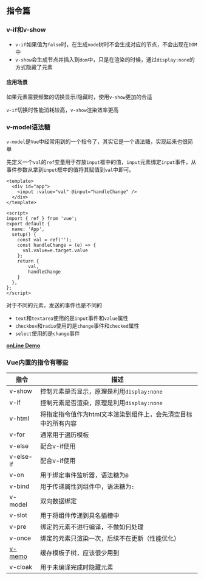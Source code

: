 ## 指令篇

### v-if和v-show

- `v-if`如果值为`false`时，在生成`node`树时不会生成对应的节点，不会出现在`DOM`中
- `v-show`会生成节点并插入到`dom`中，只是在渲染的时候，通过`display:none`的方式隐藏了元素

#### 应用场景

如果元素需要频繁的切换显示/隐藏时，使用`v-show`更加的合适

`v-if`切换时性能消耗较高，`v-show`渲染效率更高

### v-model语法糖

`v-model`是`Vue`中经常用到的一个指令了，其实它是一个语法糖，实现起来也很简单

先定义一个`val`的`ref`变量用于存放`input`框中的值，`input`元素绑定`input`事件，从事件参数从拿到`input`框中的值将其赋值到`val`中即可。

```vue
<template>
  <div id="app">
    <input :value="val" @input="handleChange" />
  </div>
</template>

<script>
import { ref } from 'vue';
export default {
  name: 'App',
  setup() {
    const val = ref('');
    const handleChange = (e) => {
      val.value=e.target.value
    };
    return {
        val,
        handleChange
    }
  },
};
</script>
```

对于不同的元素，发送的事件也是不同的

- `text`和`textarea`使用的是`input`事件和`value`属性
- `checkbox`和`radio`使用的是`change`事件和`checked`属性
- `select`使用的是`change`事件


**[onLine Demo](https://stackblitz.com/edit/vue-tr84js?file=src/App.vue)**

### Vue内置的指令有哪些

| 指令                                                               | 描述                                                           |
| ------------------------------------------------------------------ | -------------------------------------------------------------- |
| v-show                                                             | 控制元素是否显示，原理是利用`display:none`                     |
| v-if                                                               | 控制元素是否渲染，原理是利用`display:none`                     |
| v-html                                                             | 将指定指令值作为html文本渲染到组件上，会先清空目标中的所有内容 |
| v-for                                                              | 通常用于遍历模板                                               |
| v-else                                                             | 配合v-if使用                                                   |
| v-else-if                                                          | 配合v-if使用                                                   |
| v-on                                                               | 用于绑定事件监听器，语法糖为`@`                                |
| v-bind                                                             | 用于传递属性到组件中，语法糖为`:`                              |
| v-model                                                            | 双向数据绑定                                                   |
| v-slot                                                             | 用于将组件传递到具名插槽中                                     |
| v-pre                                                              | 绑定的元素不进行编译，不做如何处理                             |
| v-once                                                             | 绑定的元素只渲染一次，后续不在更新（性能优化）                 |
| [v-memo](https://cn.vuejs.org/api/built-in-directives.html#v-memo) | 缓存模板子树，应该很少用到                                     |
| v-cloak                                                            | 用于未编译完成时隐藏元素                                       |
